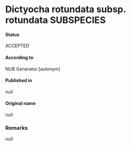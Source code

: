 Dictyocha rotundata subsp. rotundata SUBSPECIES
=======

#### Status
ACCEPTED

#### According to
NUB Generator [autonym]

#### Published in
null

#### Original name
null

### Remarks
null